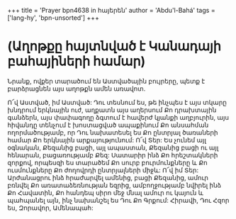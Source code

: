 +++
title = 'Prayer bpn4638 in հայերեն'
author = 'Abdu'l-Bahá'
tags = ['lang-hy', 'bpn-unsorted']
+++
# (Աղոթքը հայտնված է Կանադայի բահայիների համար)

Նրանք, ովքեր տարածում են Աստվածային բույրերը, պետք է բարձրացնեն այս աղոթքն ամեն առավոտ.

Ո՜վ Աստված, իմ Աստված: Դու տեսնում ես, թե ինչպես է այս տկարը խնդրում երկնային ուժ, աղքատն այս աղերսում Քո դրախտային գանձերն, այս փափագողը ձգտում է հավերժ կյանքի աղբյուրին, այս հիվանդը տենչում է խոստացված ապաքինում Քո անսահման ողորմածությամբ, որ Դու նախատեսել ես Քո ընտրյալ ծառաների համար Քո երկնային արքայությունում:
	Ո՜վ Տեր: Ես չունեմ այլ օգնական, Քեզանից բացի, այլ ապաստան, Քեզանից բացի ու այլ հենարան, բացառությամբ Քեզ: Սատարիր ինձ Քո հրեշտակների զորքով, որպեսզի ես տարածեմ Քո սուրբ բուրմունքները և Քո ուսմունքները Քո ժողովրդի ընտրյալների միջև:
	Ո՜վ իմ Տեր: Արժանացրու ինձ հրաժարվել ամենից, բացի Քեզանից, ամուր բռնվել Քո առատաձեռնության եզրից, ամբողջությամբ նվիրել ինձ Քո Հավատին, Քո հանդեպ սիրո մեջ մնալ ամուր ու կայուն և պահպանել այն, ինչ նախանշել ես Դու Քո Գրքում:
	Հիրավի, Դու Հզոր ես, Զորավոր, Ամենապահ:

